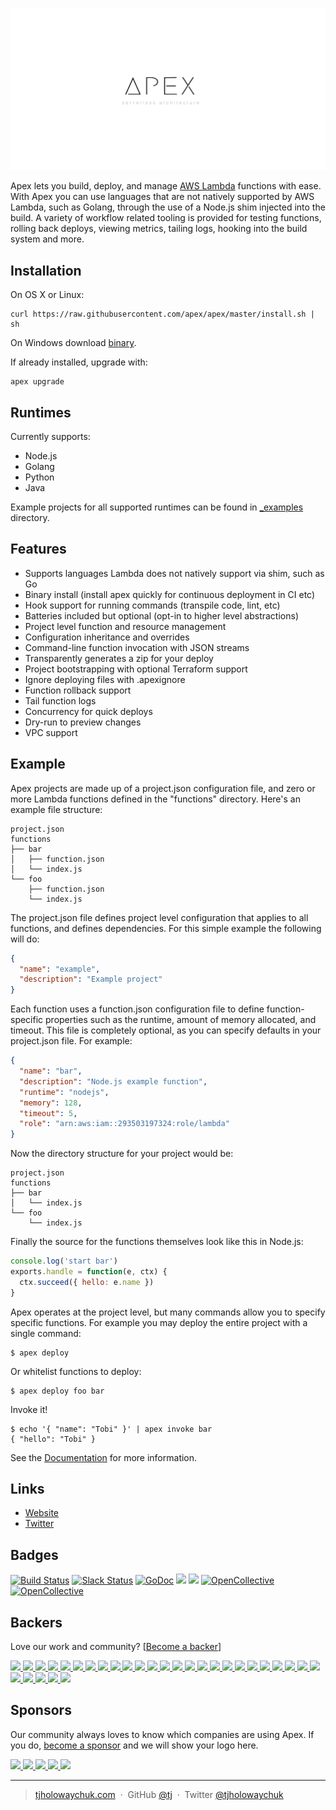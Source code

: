 
![Apex Serverless Architecture](assets/logo.png)

Apex lets you build, deploy, and manage [AWS Lambda](https://aws.amazon.com/lambda/) functions with ease. With Apex you can use languages that are not natively supported by AWS Lambda, such as Golang, through the use of a Node.js shim injected into the build. A variety of workflow related tooling is provided for testing functions, rolling back deploys, viewing metrics, tailing logs, hooking into the build system and more.

## Installation

On OS X or Linux:

```
curl https://raw.githubusercontent.com/apex/apex/master/install.sh | sh
```

On Windows download [binary](https://github.com/apex/apex/releases).

If already installed, upgrade with:

```
apex upgrade
```

## Runtimes

Currently supports:

- Node.js
- Golang
- Python
- Java

Example projects for all supported runtimes can be found in [_examples](_examples) directory.

## Features

- Supports languages Lambda does not natively support via shim, such as Go
- Binary install (install apex quickly for continuous deployment in CI etc)
- Hook support for running commands (transpile code, lint, etc)
- Batteries included but optional (opt-in to higher level abstractions)
- Project level function and resource management
- Configuration inheritance and overrides
- Command-line function invocation with JSON streams
- Transparently generates a zip for your deploy
- Project bootstrapping with optional Terraform support
- Ignore deploying files with .apexignore
- Function rollback support
- Tail function logs
- Concurrency for quick deploys
- Dry-run to preview changes
- VPC support

## Example

Apex projects are made up of a project.json configuration file, and zero or more Lambda functions defined in the "functions" directory. Here's an example file structure:

```
project.json
functions
├── bar
│   ├── function.json
│   └── index.js
└── foo
    ├── function.json
    └── index.js
```

The project.json file defines project level configuration that applies to all functions, and defines dependencies. For this simple example the following will do:

```json
{
  "name": "example",
  "description": "Example project"
}
```

Each function uses a function.json configuration file to define function-specific properties such as the runtime, amount of memory allocated, and timeout. This file is completely optional, as you can specify defaults in your project.json file. For example:

```json
{
  "name": "bar",
  "description": "Node.js example function",
  "runtime": "nodejs",
  "memory": 128,
  "timeout": 5,
  "role": "arn:aws:iam::293503197324:role/lambda"
}
```

Now the directory structure for your project would be:

```
project.json
functions
├── bar
│   └── index.js
└── foo
    └── index.js
```

Finally the source for the functions themselves look like this in Node.js:

```js
console.log('start bar')
exports.handle = function(e, ctx) {
  ctx.succeed({ hello: e.name })
}
```

Apex operates at the project level, but many commands allow you to specify specific functions. For example you may deploy the entire project with a single command:

```
$ apex deploy
```

Or whitelist functions to deploy:

```
$ apex deploy foo bar
```

Invoke it!

```
$ echo '{ "name": "Tobi" }' | apex invoke bar
{ "hello": "Tobi" }
```

See the [Documentation](docs) for more information.

## Links

- [Website](http://apex.run)
- [Twitter](https://twitter.com/apexserverless)

## Badges

[![Build Status](https://semaphoreci.com/api/v1/projects/d27ff350-b9c5-4d99-96e5-64b1afb441c5/649392/badge.svg)](https://semaphoreci.com/tj/apex)
[![Slack Status](https://apex-dev.azurewebsites.net/badge.svg)](https://apex-dev.azurewebsites.net/)
[![GoDoc](https://godoc.org/github.com/apex/apex?status.svg)](https://godoc.org/github.com/apex/apex)
![](https://img.shields.io/badge/license-MIT-blue.svg)
![](https://img.shields.io/badge/status-experimental-orange.svg) [![OpenCollective](https://opencollective.com/apex/backers/badge.svg)](https://opencollective.com/apex#backer) [![OpenCollective](https://opencollective.com/apex/sponsors/badge.svg)](https://opencollective.com/apex#sponsor)

## Backers

Love our work and community? [[Become a backer](https://opencollective.com/apex)]

  <a href="https://opencollective.com/apex/backers/0/website" target="_blank">
    <img src="https://opencollective.com/apex/backers/0/avatar">
  </a>
  <a href="https://opencollective.com/apex/backers/1/website" target="_blank">
    <img src="https://opencollective.com/apex/backers/1/avatar">
  </a>
  <a href="https://opencollective.com/apex/backers/2/website" target="_blank">
    <img src="https://opencollective.com/apex/backers/2/avatar">
  </a>
  <a href="https://opencollective.com/apex/backers/3/website" target="_blank">
    <img src="https://opencollective.com/apex/backers/3/avatar">
  </a>
  <a href="https://opencollective.com/apex/backers/4/website" target="_blank">
    <img src="https://opencollective.com/apex/backers/4/avatar">
  </a>
  <a href="https://opencollective.com/apex/backers/5/website" target="_blank">
    <img src="https://opencollective.com/apex/backers/5/avatar">
  </a>
  <a href="https://opencollective.com/apex/backers/6/website" target="_blank">
    <img src="https://opencollective.com/apex/backers/6/avatar">
  </a>
  <a href="https://opencollective.com/apex/backers/7/website" target="_blank">
    <img src="https://opencollective.com/apex/backers/7/avatar">
  </a>
  <a href="https://opencollective.com/apex/backers/8/website" target="_blank">
    <img src="https://opencollective.com/apex/backers/8/avatar">
  </a>
  <a href="https://opencollective.com/apex/backers/9/website" target="_blank">
    <img src="https://opencollective.com/apex/backers/9/avatar">
  </a>
  <a href="https://opencollective.com/apex/backers/10/website" target="_blank">
    <img src="https://opencollective.com/apex/backers/10/avatar">
  </a>
  <a href="https://opencollective.com/apex/backers/11/website" target="_blank">
    <img src="https://opencollective.com/apex/backers/11/avatar">
  </a>
  <a href="https://opencollective.com/apex/backers/12/website" target="_blank">
    <img src="https://opencollective.com/apex/backers/12/avatar">
  </a>
  <a href="https://opencollective.com/apex/backers/13/website" target="_blank">
    <img src="https://opencollective.com/apex/backers/13/avatar">
  </a>
  <a href="https://opencollective.com/apex/backers/14/website" target="_blank">
    <img src="https://opencollective.com/apex/backers/14/avatar">
  </a>
  <a href="https://opencollective.com/apex/backers/15/website" target="_blank">
    <img src="https://opencollective.com/apex/backers/15/avatar">
  </a>
  <a href="https://opencollective.com/apex/backers/16/website" target="_blank">
    <img src="https://opencollective.com/apex/backers/16/avatar">
  </a>
  <a href="https://opencollective.com/apex/backers/17/website" target="_blank">
    <img src="https://opencollective.com/apex/backers/17/avatar">
  </a>
  <a href="https://opencollective.com/apex/backers/18/website" target="_blank">
    <img src="https://opencollective.com/apex/backers/18/avatar">
  </a>
  <a href="https://opencollective.com/apex/backers/19/website" target="_blank">
    <img src="https://opencollective.com/apex/backers/19/avatar">
  </a>
  <a href="https://opencollective.com/apex/backers/20/website" target="_blank">
    <img src="https://opencollective.com/apex/backers/20/avatar">
  </a>
  <a href="https://opencollective.com/apex/backers/21/website" target="_blank">
    <img src="https://opencollective.com/apex/backers/21/avatar">
  </a>
  <a href="https://opencollective.com/apex/backers/22/website" target="_blank">
    <img src="https://opencollective.com/apex/backers/22/avatar">
  </a>
  <a href="https://opencollective.com/apex/backers/23/website" target="_blank">
    <img src="https://opencollective.com/apex/backers/23/avatar">
  </a>
  <a href="https://opencollective.com/apex/backers/24/website" target="_blank">
    <img src="https://opencollective.com/apex/backers/24/avatar">
  </a>
  <a href="https://opencollective.com/apex/backers/25/website" target="_blank">
    <img src="https://opencollective.com/apex/backers/25/avatar">
  </a>
  <a href="https://opencollective.com/apex/backers/26/website" target="_blank">
    <img src="https://opencollective.com/apex/backers/26/avatar">
  </a>
  <a href="https://opencollective.com/apex/backers/27/website" target="_blank">
    <img src="https://opencollective.com/apex/backers/27/avatar">
  </a>
  <a href="https://opencollective.com/apex/backers/28/website" target="_blank">
    <img src="https://opencollective.com/apex/backers/28/avatar">
  </a>
  <a href="https://opencollective.com/apex/backers/29/website" target="_blank">
    <img src="https://opencollective.com/apex/backers/29/avatar">
  </a>

## Sponsors

Our community always loves to know which companies are using Apex. If you do, [become a sponsor](https://opencollective.com/apex#sponsor) and we will show your logo here.

  <a href="https://opencollective.com/apex/sponsors/0/website" target="_blank">
    <img src="https://opencollective.com/apex/sponsors/0/avatar">
  </a>
  <a href="https://opencollective.com/apex/sponsors/1/website" target="_blank">
    <img src="https://opencollective.com/apex/sponsors/1/avatar">
  </a>
  <a href="https://opencollective.com/apex/sponsors/2/website" target="_blank">
    <img src="https://opencollective.com/apex/sponsors/2/avatar">
  </a>
  <a href="https://opencollective.com/apex/sponsors/3/website" target="_blank">
    <img src="https://opencollective.com/apex/sponsors/3/avatar">
  </a>
  <a href="https://opencollective.com/apex/sponsors/4/website" target="_blank">
    <img src="https://opencollective.com/apex/sponsors/4/avatar">
  </a>

---

> [tjholowaychuk.com](http://tjholowaychuk.com) &nbsp;&middot;&nbsp;
> GitHub [@tj](https://github.com/tj) &nbsp;&middot;&nbsp;
> Twitter [@tjholowaychuk](https://twitter.com/tjholowaychuk)
